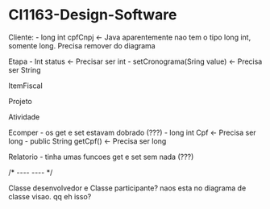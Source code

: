# CI1163-Design-Software


Cliente:
    - long int cpfCnpj <- Java aparentemente nao tem o tipo long int, somente long. Precisa remover do diagrama

Etapa
    - Int status                 <- Precisar ser int
    - setCronograma(Sring value) <- Precisa ser String

ItemFiscal

Projeto

Atividade

Ecomper
    - os get e set estavam dobrado (???) 
    - long int Cpf           <- Precisa ser long 
    - public String getCpf() <- Precisa ser long 

Relatorio
    - tinha umas funcoes get e set sem nada (???)


/* ---- ---- */

Classe desenvolvedor e Classe participante?
    naos esta no diagrama de classe visao. qq eh isso?

